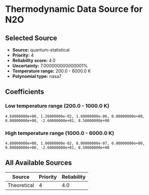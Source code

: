 # Thermodynamic Data Source for N2O

## Selected Source
- **Source:** quantum-statistical
- **Priority:** 4
- **Reliability score:** 4.0
- **Uncertainty:** 7.000000000000001%
- **Temperature range:** 200.0 - 6000.0 K
- **Polynomial type:** nasa7

## Coefficients
### Low temperature range (200.0 - 1000.0 K)
```
4.68000000e+00, 1.26000000e-02, 1.60000000e-06, 0.00000000e+00, 0.00000000e+00, -2.60000000e+01, 8.50000000e+00
```

### High temperature range (1000.0 - 6000.0 K)
```
4.88000000e+00, 1.00800000e-02, 8.00000000e-07, 0.00000000e+00, 0.00000000e+00, -2.60000000e+01, 8.50000000e+00
```

## All Available Sources
| Source | Priority | Reliability |
|--------|----------|-------------|
| Theoretical | 4 | 4.0 |
